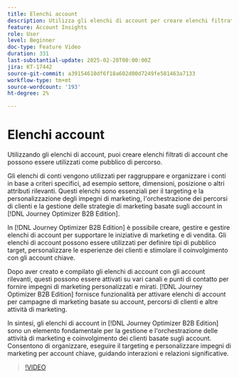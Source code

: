 ```yaml
---
title: Elenchi account
description: Utilizza gli elenchi di account per creare elenchi filtrati di account che possono essere utilizzati come tipi di pubblico di percorso.
feature: Account Insights
role: User
level: Beginner
doc-type: Feature Video
duration: 331
last-substantial-update: 2025-02-28T00:00:00Z
jira: KT-17442
source-git-commit: a39154610df6f18a602d00d7249fe581463a7133
workflow-type: tm+mt
source-wordcount: '193'
ht-degree: 2%

---
```



# Elenchi account

Utilizzando gli elenchi di account, puoi creare elenchi filtrati di account che possono essere utilizzati come pubblico di percorso.

Gli elenchi di conti vengono utilizzati per raggruppare e organizzare i conti in base a criteri specifici, ad esempio settore, dimensioni, posizione o altri attributi rilevanti. Questi elenchi sono essenziali per il targeting e la personalizzazione degli impegni di marketing, l&#39;orchestrazione dei percorsi di clienti e la gestione delle strategie di marketing basate sugli account in [!DNL Journey Optimizer B2B Edition].

In [!DNL Journey Optimizer B2B Edition] è possibile creare, gestire e gestire elenchi di account per supportare le iniziative di marketing e di vendita. Gli elenchi di account possono essere utilizzati per definire tipi di pubblico target, personalizzare le esperienze dei clienti e stimolare il coinvolgimento con gli account chiave.

Dopo aver creato e compilato gli elenchi di account con gli account rilevanti, questi possono essere attivati su vari canali e punti di contatto per fornire impegni di marketing personalizzati e mirati. [!DNL Journey Optimizer B2B Edition] fornisce funzionalità per attivare elenchi di account per campagne di marketing basate su account, percorsi di clienti e altre attività di marketing.

In sintesi, gli elenchi di account in [!DNL Journey Optimizer B2B Edition] sono un elemento fondamentale per la gestione e l&#39;orchestrazione delle attività di marketing e coinvolgimento dei clienti basate sugli account. Consentono di organizzare, eseguire il targeting e personalizzare impegni di marketing per account chiave, guidando interazioni e relazioni significative.

>[!VIDEO](https://video.tv.adobe.com/v/3448657/?learn=on&enablevpops&captions=ita)
